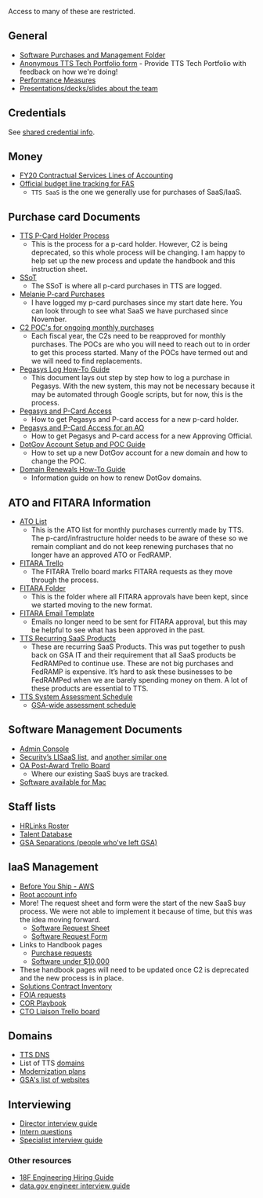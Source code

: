Access to many of these are restricted.

## General

- [Software Purchases and Management Folder](https://drive.google.com/drive/folders/1R2TAsyc3fXnKdJZeB-1uKDxRIq1ta_4p)
- [Anonymous TTS Tech Portfolio form](https://docs.google.com/forms/d/1xVyoXvWjcoY9UsHgogMSVxSuOm1SEFEzYfGIuZMsJGA/edit) - Provide TTS Tech Portfolio with feedback on how we're doing!
- [Performance Measures](https://drive.google.com/drive/folders/1JRexKanRWjMRp9OoLkXOdgmqDMGXDPOJ)
- [Presentations/decks/slides about the team](https://drive.google.com/drive/folders/10LCPsg-ENLbqO_xEXPsbx81vTZc36iIX?usp=sharing)

## Credentials

See [shared credential info](standards.md).

## Money

- [FY20 Contractual Services Lines of Accounting](https://docs.google.com/spreadsheets/d/1P_OfocNGGDq9Mivl3yc8DmjMN_AXqSmFRs74m3Ue8Ww/edit?ts=5db9bddd#gid=1655384448)
- [Official budget line tracking for FAS](https://docs.google.com/spreadsheets/d/1m9IWexQQ-PhGsyxrP6JZjGFJl59Q6-8gfoe6kgB1oUU/edit#gid=43404947)
  - `TTS SaaS` is the one we generally use for purchases of SaaS/IaaS.

## Purchase card Documents

- [TTS P-Card Holder Process](https://docs.google.com/document/d/1LxkTsQPA4v4ZpJNpJcnSBX07WVxQQwfVtXKx236EfEU/edit#heading=h.r8batkq4e5mr)
  - This is the process for a p-card holder. However, C2 is being deprecated, so this whole process will be changing. I am happy to help set up the new process and update the handbook and this instruction sheet.
- [SSoT](https://docs.google.com/spreadsheets/d/1DZNfdF48bm6ilVWN8E6yK0_FuayAdkp-cZUXfVZf3NM/edit#gid=2005242281)
  - The SSoT is where all p-card purchases in TTS are logged.
- [Melanie P-card Purchases](https://docs.google.com/spreadsheets/d/1e0QOx1LviyBOQy83GrBGx3KZV34JDO-nHgyKBtW04ag/edit#gid=1458412487)
  - I have logged my p-card purchases since my start date here. You can look through to see what SaaS we have purchased since November.
- [C2 POC's for ongoing monthly purchases](https://docs.google.com/document/d/1pTiexgyZST-myAKL4Ywb3nyjkG4MrSR2vU_D3WY9dVg/edit#heading=h.inm3pid89mel)
  - Each fiscal year, the C2s need to be reapproved for monthly purchases. The POCs are who you will need to reach out to in order to get this process started. Many of the POCs have termed out and we will need to find replacements.
- [Pegasys Log How-To Guide](https://docs.google.com/document/d/1r_84e_PwTKaB6E2d4M528xt88WzyS6VnCDUyV4QiogU/edit#heading=h.5lrozuz1qry4)
  - This document lays out step by step how to log a purchase in Pegasys. With the new system, this may not be necessary because it may be automated through Google scripts, but for now, this is the process.
- [Pegasys and P-Card Access](https://docs.google.com/document/d/1JaXaDMioAgfRMncj-n3henCAF8igmJkCQfcP5-Y9F1U/edit#heading=h.8o69jyg6n7f7)
  - How to get Pegasys and P-card access for a new p-card holder.
- [Pegasys and P-Card Access for an AO](https://docs.google.com/document/d/1gPleE1Kp3oYc_3DVhkL_t__S_0Oo7W3nYIF97_Za3Tg/edit#heading=h.8o69jyg6n7f7)
  - How to get Pegasys and P-card access for a new Approving Official.
- [DotGov Account Setup and POC Guide](https://docs.google.com/document/d/1EZxn9sWGOtrxXt2HvL88wvJaj9yIyTkiSH21IxnCy3w/edit)
  - How to set up a new DotGov account for a new domain and how to change the POC.
- [Domain Renewals How-To Guide](https://docs.google.com/document/d/1d4Z2Xbkt5jm6XXnkhi1GSEmtBeoyBvcouzLGBnF8VxA/edit)
  - Information guide on how to renew DotGov domains.

## ATO and FITARA Information

- [ATO List](https://docs.google.com/document/d/1HuBB6KUJsfGMPBrinB7NQ9NjslhGxLJZa6ZfxeCXJGM/edit#heading=h.frw7bxqjgcsb)
  - This is the ATO list for monthly purchases currently made by TTS. The p-card/infrastructure holder needs to be aware of these so we remain compliant and do not keep renewing purchases that no longer have an approved ATO or FedRAMP.
- [FITARA Trello](https://trello.com/b/KklMfNO0/gsa-it-fitara)
  - The FITARA Trello board marks FITARA requests as they move through the process.
- [FITARA Folder](https://drive.google.com/drive/folders/1e1xM6dUSuQ7KguY8av0dcZXgGTuKSxQV)
  - This is the folder where all FITARA approvals have been kept, since we started moving to the new format.
- [FITARA Email Template](https://docs.google.com/document/d/16tzuL9_4Kj4YuW8G4oTAZuzkzZnf25PRa0H5jQjfKjc/edit#heading=h.oj4ztzuqdlog)
  - Emails no longer need to be sent for FITARA approval, but this may be helpful to see what has been approved in the past.
- [TTS Recurring SaaS Products](https://docs.google.com/spreadsheets/d/11ZvHF9AEkioThtC-btop4BaSz9NQ9bw28bUoAJWSQQ0/edit?usp=drive_web&ouid=114063255069137490946)
  - These are recurring SaaS Products. This was put together to push back on GSA IT and their requirement that all SaaS products be FedRAMPed to continue use. These are not big purchases and FedRAMP is expensive. It’s hard to ask these businesses to be FedRAMPed when we are barely spending money on them. A lot of these products are essential to TTS.
- [TTS System Assessment Schedule](https://docs.google.com/spreadsheets/d/19wyA91KhGoZvnAA0fihC0WF_mU79YLRTHzDd-Frs8Qs/edit#gid=0)
  - [GSA-wide assessment schedule](https://docs.google.com/spreadsheets/d/1e0qq84omixyVTXenOXAOqwSUgGkI80KdSwgoClMwk9s/edit?ts=5fa2bbda#gid=998527993)

## Software Management Documents

- [Admin Console](https://docs.google.com/document/d/18Htav6TIgasBvvSroI8H_sQXxnvMlra2k9iabBwQYUs/edit?ts=5bedd273)
- [Security’s LISaaS list](https://docs.google.com/spreadsheets/d/1MPMrCWfLX5CTVVI8hysUK8DFEKGgGw2L2W-T1jat4LM/edit#gid=0), and [another similar one](https://docs.google.com/spreadsheets/d/1u6Mmo7K4aZMZFbwhnymnJ9h4vrra_OBIpfpd3mQYQFg/edit?ts=5e1dff2c#gid=0)
- [OA Post-Award Trello Board](https://trello.com/b/E6jsnfRZ/tts-oa-post-award-management)
  - Where our existing SaaS buys are tracked.
- [Software available for Mac](https://docs.google.com/document/d/1RFxxEC52UD-pnWVYGertD6zx6YJDFrOog5AMjjGA1hU/edit)

## Staff lists

- [HRLinks Roster](https://docs.google.com/spreadsheets/d/1tRzGxnI1E4soOkHsod5xd-XmO33cy0cKRx7LpSNAaF0/edit?usp=sharing)
- [Talent Database](https://docs.google.com/spreadsheets/d/16x18nV5jHwsBzw12b32PDxV6zQtFkzbaGV6W2uNhaUY/edit#gid=361159397)
- [GSA Separations (people who've left GSA)](https://d2d.gsa.gov/dataset/gsa-separations)

## IaaS Management

- [Before You Ship - AWS](https://before-you-ship.18f.gov/infrastructure/aws/)
- [Root account info](https://docs.google.com/document/d/1FuUvGPG3VN1FZgRyIlPf9tZBrofvWB0SCuoIfNEOtfc/edit)
- More! The request sheet and form were the start of the new SaaS buy process. We were not able to implement it because of time, but this was the idea moving forward.
  - [Software Request Sheet](https://docs.google.com/spreadsheets/d/1FpYTjSLWzJrWsb8QtmG6Oakk0cv_iF8O0U4ih686Kr4/edit)
  - [Software Request Form](https://docs.google.com/forms/d/1Pk8hVrBrvFN41DKeLqOwWKykCHu3umqH7jFEHBbj-mE/edit)
- Links to Handbook pages
  - [Purchase requests](https://handbook.tts.gsa.gov/purchase-requests/)
  - [Software under \$10,000](https://handbook.tts.gsa.gov/software/)
- These handbook pages will need to be updated once C2 is deprecated and the new process is in place.
- [Solutions Contract Inventory](https://docs.google.com/spreadsheets/d/1S9cUnhRwfdsxcgT_h8ynHBbOQBxHgWlN-pzQ3yHw5_E/edit#gid=0)
- [FOIA requests](https://docs.google.com/spreadsheets/d/16Nw0OQ4SXH95Vo47WEzf4M2JR3IpxU9DnrF4QIbJsg8/edit#gid=1047462376)
- [COR Playbook](https://docs.google.com/document/d/14xOFvIGwlG0Gbd52o1D4AyJ52RqzHpX91nfEYJKu5qQ/edit#)
- [CTO Liaison Trello board](https://trello.com/b/BFp37KQ6/gsa-cto-tts-liaison)

## Domains

- [TTS DNS](https://github.com/18F/dns)
- List of TTS [domains](https://docs.google.com/spreadsheets/d/12pfcEIEXaJTjIKex-3wnI89erIvgKf9B_XpGkDl6qsM/edit#gid=824448842)
- [Modernization plans](https://docs.google.com/spreadsheets/d/1kxtHnxs2Us3OyPNOIyVQvWs5vUPcEhSaQHBIvSZmtzw/edit#gid=1884617968)
- [GSA's list of websites](https://docs.google.com/spreadsheets/d/1OBO6g7_OsVBv0vG8WSCI6L2FD_iRh3A7a_6eQWj2zLE/edit#gid=2013137748)

## Interviewing

- [Director interview guide](https://docs.google.com/document/d/1K9OYhN_nQ5823pkOoJN9gZ1SpzhGeZ0RxnM-1HShQ_g/edit)
- [Intern questions](https://docs.google.com/spreadsheets/d/1gfsc9PQ6Vv_vqFG9nxjHDAQVXOkgVDk4F-Z_574zFXE/edit#gid=407293530)
- [Specialist interview guide](https://docs.google.com/document/d/1rbRiYFcFiFO6vtPfA21nkURKgtkGtp2j9qe1mkWc9IA/edit)

### Other resources

- [18F Engineering Hiring Guide](https://eng-hiring.18f.gov/)
- [data.gov engineer interview guide](https://docs.google.com/document/d/1v2sWrH3wFIJdACFQPcJKFcgjCjaVX02YDHaoMGPR_Zo/edit)
